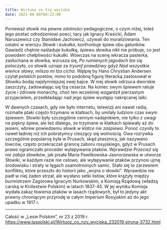 ```yaml
---
title: Wirtuoz co łzy wyciska
date: 2021-08-06T00:22:00
---
```

Ponieważ słowik ma pewne zdolności pedagogiczne, o czym niżej, toteż jego postać odrodzeniowi poeci, tacy jak Ignacy Krasicki, Adam Naruszewicz czy Stanisław Jachowicz, używali do moralizowania. Ten ostatni w wierszu *Słowik i kukułka*, konfrontuje śpiew obu gatunków. Gawiedź chętnie naśladuje kukułkę, śpiewu słowika nikt nie próbuje, co jest powodem chełpliwości kukułki. Wówczas na scenę wkracza pasterka, zasłuchana w słowika, wzrusza się, *Po rumianych jagodach łza się potoczyła*, co słowik uznaje za *tryumf prawdziwy* gdyż *Nad wszystkie wieńce sławy, milsza mi łza cicha*. Wątpię by Hans Chrystian Andersen czytał polskich poetów, mimo to podobną figurę literacką zastosował w *Słowiku* bodaj najsłynniejszej swej bajce. W niej słowik odrzuca dworskie zaszczyty, zadowalając się łzą cesarza. Na koniec swym śpiewem ratuje życie i zdrowie monarchy, choć ten wcześniej wzgardził pierzastym przyjacielem, przedkładając nad jego śpiew występy nakręcanej lalki.

W dawnych czasach, gdy nie było internetu, telewizji ani nawet radia, rozmaite ptaki często trzymano w klatkach, by umilały ludziom czas swym śpiewem. Słowiki były szczególnie cennym nadajnikiem, nie tylko z uwagi na piękny śpiew, ale też dlatego, że trzymane w klatkach śpiewały aż do jesieni, wbrew powiedzeniu *słowik w klatce nie zaśpiewa*. Ponoć czyniły to nawet ładniej niż ich pobratymcy cieszący się wolnością. Owa rozrywka szczególnie popularną była w Prusach, skąd ptasznicy, jak nazywano łowców, często przekraczali granicę zaboru rosyjskiego, gdyż w Prusach prawo ograniczało proceder wyłapywania ptaków. Wprawdzie *Przecież się nie zabija słowików*, jak pisała Maria Pawlikowska-Jasnorzewska w utworze *Słowiki*, w każdym razie nie celowo, ale wyłapywanie ptaków przynosi ujmę środowisku i straty w lęgach osamotnionych samic. Stało się to zarzewiem konfliktu, które przeszło do historii jako „wojna o słowiki”. Wprawdzie nie padł w niej żaden strzał, ale wysłano setki listów, które krążyły między burmistrzem Zagórowa Ignacym Nurkowskim, a Komisją Rządową (władzą carską w Królestwie Polskim) w latach 1837-45. W jej wyniku Komisja wydała zakaz łowienia ptaków w lasach rządowych, był to jedyny akt prawny chroniącym przyrodę w całym Imperium Rosyjskim aż do jego upadku w 1917 r.

***

Całość w „Lesie Polskim”, nr 23 z 2019 r.  
<https://www.laspolski.pl/Wirtuoz_co_nzy_wyciska_232019,strona-3732.html>